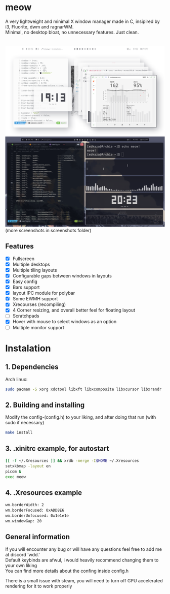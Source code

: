 # meow
A very lightweight and minimal X window manager made in C, insipired by i3, Fluorite, dwm and ragnarWM.<br>
Minimal, no desktop bloat, no unnecessary features. Just clean.<br><br><br>
![previewNord2](screenshots/flashbang.png)<br>
![preview2](screenshots/darkflashbang.png)<br>
(more screenshots in screenshots folder)
<br>
## Features<br>

- [x] Fullscreen  
- [x] Multiple desktops  
- [x] Multiple tiling layouts  
- [x] Configurable gaps between windows in layouts  
- [x] Easy config  
- [x] Bars support  
- [x] layout IPC module for polybar
- [x] Some EWMH support  
- [x] Xrecourses (recompiling)
- [x] 4 Corner resizing, and overall better feel for floating layout
- [ ] Scratchpads
- [x] Hover with mouse to select windows as an option 
- [ ] Multiple monitor support

# Instalation

## 1. Dependencies
 
Arch linux:  
``` sh
sudo pacman -S xorg xdotool libxft libxcomposite libxcursor libxrandr  
```
 
## 2. Building and installing
 
Modify the config-(config.h) to your liking, and after doing that run (with sudo if necessary)  
 
```sh
make install  
```
 
## 3. .xinitrc example, for autostart
 
```sh
[[ -f ~/.Xresources ]] && xrdb -merge -I$HOME ~/.Xresources
setxkbmap -layout en
picom &
exec meow
```

## 4. .Xresources example

```sh
wm.borderWidth: 2
wm.borderFocused: 0xADD8E6
wm.borderUnfocused: 0x1e1e1e
wm.windowGap: 20
```

## General information

If you will encounter any bug or will have any questions feel free to add me at discord 'wdd.'  
Default keybinds are afwul, i would heavily recommend changing them to your own liking   
You can find more details about the confing inside config.h   
 
There is a small issue with steam, you will need to turn off GPU accelerated rendering for it to work properly
